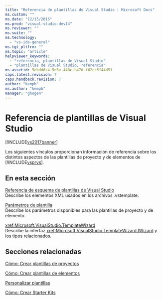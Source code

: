 ```yaml
---
title: "Referencia de plantillas de Visual Studio | Microsoft Docs"
ms.custom: ""
ms.date: "12/15/2016"
ms.prod: "visual-studio-dev14"
ms.reviewer: ""
ms.suite: ""
ms.technology: 
  - "vs-ide-general"
ms.tgt_pltfrm: ""
ms.topic: "article"
helpviewer_keywords: 
  - "referencia, plantillas de Visual Studio"
  - "plantillas de Visual Studio, referencia"
ms.assetid: 5ebdd6c4-5d3e-448c-b47d-f62ec5f44d51
caps.latest.revision: 7
caps.handback.revision: 7
author: "kempb"
ms.author: "kempb"
manager: "ghogen"
---
```

# Referencia de plantillas de Visual Studio
[!INCLUDE[vs2017banner](../code-quality/includes/vs2017banner.md)]

Los siguientes vínculos proporcionan información de referencia sobre los distintos aspectos de las plantillas de proyecto y de elementos de [!INCLUDE[vsprvs](../code-quality/includes/vsprvs_md.md)].  
  
## En esta sección  
 [Referencia de esquema de plantillas de Visual Studio](../extensibility/visual-studio-template-schema-reference.md)  
 Describe los elementos XML usados en los archivos .vstemplate.  
  
 [Parámetros de plantilla](../ide/template-parameters.md)  
 Describe los parámetros disponibles para las plantillas de proyecto y de elemento.  
  
 <xref:Microsoft.VisualStudio.TemplateWizard>  
 Describe la interfaz <xref:Microsoft.VisualStudio.TemplateWizard.IWizard> y los tipos relacionados.  
  
## Secciones relacionadas  
 [Cómo: Crear plantillas de proyectos](../ide/how-to-create-project-templates.md)  
  
 [Cómo: Crear plantillas de elementos](../ide/how-to-create-item-templates.md)  
  
 [Personalizar plantillas](../ide/customizing-project-and-item-templates.md)  
  
 [Cómo: Crear Starter Kits](../ide/how-to-create-starter-kits.md)